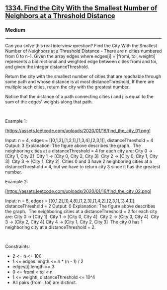 <h2><a href="https://leetcode.com/problems/find-the-city-with-the-smallest-number-of-neighbors-at-a-threshold-distance/">1334. Find the City With the Smallest Number of Neighbors at a Threshold Distance</a></h2><h3>Medium</h3><hr>Can you solve this real interview question? Find the City With the Smallest Number of Neighbors at a Threshold Distance - There are n cities numbered from 0 to n-1. Given the array edges where edges[i] = [fromi, toi, weighti] represents a bidirectional and weighted edge between cities fromi and toi, and given the integer distanceThreshold.

Return the city with the smallest number of cities that are reachable through some path and whose distance is at most distanceThreshold, If there are multiple such cities, return the city with the greatest number.

Notice that the distance of a path connecting cities i and j is equal to the sum of the edges' weights along that path.

 

Example 1:

[https://assets.leetcode.com/uploads/2020/01/16/find_the_city_01.png]


Input: n = 4, edges = [[0,1,3],[1,2,1],[1,3,4],[2,3,1]], distanceThreshold = 4
Output: 3
Explanation: The figure above describes the graph. 
The neighboring cities at a distanceThreshold = 4 for each city are:
City 0 -> [City 1, City 2] 
City 1 -> [City 0, City 2, City 3] 
City 2 -> [City 0, City 1, City 3] 
City 3 -> [City 1, City 2] 
Cities 0 and 3 have 2 neighboring cities at a distanceThreshold = 4, but we have to return city 3 since it has the greatest number.


Example 2:

[https://assets.leetcode.com/uploads/2020/01/16/find_the_city_02.png]


Input: n = 5, edges = [[0,1,2],[0,4,8],[1,2,3],[1,4,2],[2,3,1],[3,4,1]], distanceThreshold = 2
Output: 0
Explanation: The figure above describes the graph. 
The neighboring cities at a distanceThreshold = 2 for each city are:
City 0 -> [City 1] 
City 1 -> [City 0, City 4] 
City 2 -> [City 3, City 4] 
City 3 -> [City 2, City 4]
City 4 -> [City 1, City 2, City 3] 
The city 0 has 1 neighboring city at a distanceThreshold = 2.


 

Constraints:

 * 2 <= n <= 100
 * 1 <= edges.length <= n * (n - 1) / 2
 * edges[i].length == 3
 * 0 <= fromi < toi < n
 * 1 <= weighti, distanceThreshold <= 10^4
 * All pairs (fromi, toi) are distinct.